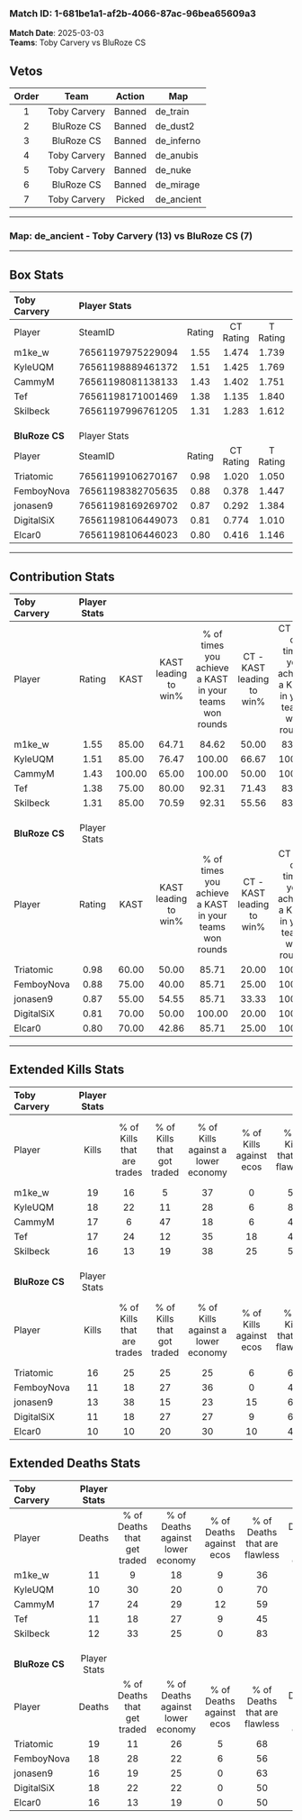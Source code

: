 ### Match ID: 1-681be1a1-af2b-4066-87ac-96bea65609a3  
**Match Date**: 2025-03-03  
**Teams**: Toby Carvery vs BluRoze CS  

## Vetos  

| Order | Team | Action | Map |
| :---: | :--: | :----: | --- |
| 1 | Toby Carvery | Banned | de_train |
| 2 | BluRoze CS | Banned | de_dust2 |
| 3 | BluRoze CS | Banned | de_inferno |
| 4 | Toby Carvery | Banned | de_anubis |
| 5 | Toby Carvery | Banned | de_nuke |
| 6 | BluRoze CS | Banned | de_mirage |
| 7 | Toby Carvery | Picked | de_ancient |

---  

### **Map**: de_ancient - Toby Carvery (13) vs BluRoze CS (7)  
---  

## Box Stats  

| **Toby Carvery** | Player Stats      |        |           |          |        |      |       |         |        |      |     |
| :- | :- | :-: | :-: | :-: | :-: | :-: | :-: | :-: | :-: | :-: | :-: |
| Player           | SteamID           | Rating | CT Rating | T Rating |  KAST  | ADR  | Kills | Assists | Deaths | K/D  | HS% |
| m1ke_w           | 76561197975229094 |  1.55  |   1.474   |  1.739   | 85.00  | 99.1 |  19   |    4    |   11   | 1.73 | 47  |
| KyleUQM          | 76561198889461372 |  1.51  |   1.425   |  1.769   | 85.00  | 92.4 |  18   |    4    |   10   | 1.80 | 38  |
| CammyM           | 76561198081138133 |  1.43  |   1.402   |  1.751   | 100.00 | 98.4 |  17   |    9    |   17   | 1.00 | 23  |
| Tef              | 76561198171001469 |  1.38  |   1.135   |  1.840   | 75.00  | 94.4 |  17   |    6    |   11   | 1.55 | 47  |
| Skilbeck         | 76561197996761205 |  1.31  |   1.283   |  1.612   | 85.00  | 68.2 |  16   |    7    |   12   | 1.33 | 31  |
|                  |                   |        |           |          |        |      |       |         |        |      |     |
|                  |                   |        |           |          |        |      |       |         |        |      |     |
|                  |                   |        |           |          |        |      |       |         |        |      |     |
| **BluRoze CS**   | Player Stats      |        |           |          |        |      |       |         |        |      |     |
| Player           | SteamID           | Rating | CT Rating | T Rating |  KAST  | ADR  | Kills | Assists | Deaths | K/D  | HS% |
| Triatomic        | 76561199106270167 |  0.98  |   1.020   |  1.050   | 60.00  | 81.9 |  16   |    7    |   19   | 0.84 | 31  |
| FemboyNova       | 76561198382705635 |  0.88  |   0.378   |  1.447   | 75.00  | 74.8 |  11   |    8    |   18   | 0.61 | 45  |
| jonasen9         | 76561198169269702 |  0.87  |   0.292   |  1.384   | 55.00  | 76.3 |  13   |    5    |   16   | 0.81 | 30  |
| DigitalSiX       | 76561198106449073 |  0.81  |   0.774   |  1.010   | 70.00  | 64.8 |  11   |    6    |   18   | 0.61 | 27  |
| Elcar0           | 76561198106446023 |  0.80  |   0.416   |  1.146   | 70.00  | 61.7 |  10   |    5    |   16   | 0.63 | 20  |
---  

## Contribution Stats  

| **Toby Carvery** | Player Stats |        |                      |                                                        |                           |                                                             |                          |                                                            |
| :- | :-: | :-: | :-: | :-: | :-: | :-: | :-: | :-: |
| Player           |    Rating    |  KAST  | KAST leading to win% | % of times you achieve a KAST in your teams won rounds | CT - KAST leading to win% | CT - % of times you achieve a KAST in your teams won rounds | T - KAST leading to win% | T - % of times you achieve a KAST in your teams won rounds |
| m1ke_w           |     1.55     | 85.00  |        64.71         |                         84.62                          |           50.00           |                            83.33                            |          85.71           |                           85.71                            |
| KyleUQM          |     1.51     | 85.00  |        76.47         |                         100.00                         |           66.67           |                           100.00                            |          87.50           |                           100.00                           |
| CammyM           |     1.43     | 100.00 |        65.00         |                         100.00                         |           50.00           |                           100.00                            |          87.50           |                           100.00                           |
| Tef              |     1.38     | 75.00  |        80.00         |                         92.31                          |           71.43           |                            83.33                            |          87.50           |                           100.00                           |
| Skilbeck         |     1.31     | 85.00  |        70.59         |                         92.31                          |           55.56           |                            83.33                            |          87.50           |                           100.00                           |
|                  |              |        |                      |                                                        |                           |                                                             |                          |                                                            |
|                  |              |        |                      |                                                        |                           |                                                             |                          |                                                            |
|                  |              |        |                      |                                                        |                           |                                                             |                          |                                                            |
| **BluRoze CS**   | Player Stats |        |                      |                                                        |                           |                                                             |                          |                                                            |
| Player           |    Rating    |  KAST  | KAST leading to win% | % of times you achieve a KAST in your teams won rounds | CT - KAST leading to win% | CT - % of times you achieve a KAST in your teams won rounds | T - KAST leading to win% | T - % of times you achieve a KAST in your teams won rounds |
| Triatomic        |     0.98     | 60.00  |        50.00         |                         85.71                          |           20.00           |                           100.00                            |          71.43           |                           83.33                            |
| FemboyNova       |     0.88     | 75.00  |        40.00         |                         85.71                          |           25.00           |                           100.00                            |          45.45           |                           83.33                            |
| jonasen9         |     0.87     | 55.00  |        54.55         |                         85.71                          |           33.33           |                           100.00                            |          62.50           |                           83.33                            |
| DigitalSiX       |     0.81     | 70.00  |        50.00         |                         100.00                         |           20.00           |                           100.00                            |          66.67           |                           100.00                           |
| Elcar0           |     0.80     | 70.00  |        42.86         |                         85.71                          |           25.00           |                           100.00                            |          50.00           |                           83.33                            |
---  

## Extended Kills Stats  

| **Toby Carvery** | Player Stats |                            |                            |                                    |                         |                              |                                 |                                       |                    |           |
| :- | :-: | :-: | :-: | :-: | :-: | :-: | :-: | :-: | :-: | :-: |
| Player           |    Kills     | % of Kills that are trades | % of Kills that got traded | % of Kills against a lower economy | % of Kills against ecos | % of Kills that are flawless | % of Kills that are close duels | % of Kills that are assisted by flash | Pistol Round Kills | AWP Kills |
| m1ke_w           |      19      |             16             |             5              |                 37                 |            0            |              58              |                0                |                   0                   |         0          |     2     |
| KyleUQM          |      18      |             22             |             11             |                 28                 |            6            |              83              |                0                |                   6                   |         9          |     2     |
| CammyM           |      17      |             6              |             47             |                 18                 |            6            |              41              |               24                |                   6                   |         0          |     2     |
| Tef              |      17      |             24             |             12             |                 35                 |           18            |              47              |                6                |                   6                   |         0          |     3     |
| Skilbeck         |      16      |             13             |             19             |                 38                 |           25            |              56              |               13                |                   0                   |         0          |     1     |
|                  |              |                            |                            |                                    |                         |                              |                                 |                                       |                    |           |
|                  |              |                            |                            |                                    |                         |                              |                                 |                                       |                    |           |
|                  |              |                            |                            |                                    |                         |                              |                                 |                                       |                    |           |
| **BluRoze CS**   | Player Stats |                            |                            |                                    |                         |                              |                                 |                                       |                    |           |
| Player           |    Kills     | % of Kills that are trades | % of Kills that got traded | % of Kills against a lower economy | % of Kills against ecos | % of Kills that are flawless | % of Kills that are close duels | % of Kills that are assisted by flash | Pistol Round Kills | AWP Kills |
| Triatomic        |      16      |             25             |             25             |                 25                 |            6            |              63              |                6                |                   6                   |         0          |     0     |
| FemboyNova       |      11      |             18             |             27             |                 36                 |            0            |              45              |               18                |                   0                   |         0          |     1     |
| jonasen9         |      13      |             38             |             15             |                 23                 |           15            |              62              |                0                |                   0                   |         2          |     2     |
| DigitalSiX       |      11      |             18             |             27             |                 27                 |            9            |              64              |                0                |                   9                   |         0          |     2     |
| Elcar0           |      10      |             10             |             20             |                 30                 |           10            |              40              |               10                |                   0                   |         0          |     1     |
## Extended Deaths Stats  

| **Toby Carvery** | Player Stats |                             |                                   |                          |                               |                            |                           |               |
| :- | :-: | :-: | :-: | :-: | :-: | :-: | :-: | :-: |
| Player           |    Deaths    | % of Deaths that get traded | % of Deaths against lower economy | % of Deaths against ecos | % of Deaths that are flawless | % of Deaths that are close | % of Deaths while blinded | Deaths to AWP |
| m1ke_w           |      11      |              9              |                18                 |            9             |              36               |             9              |             0             |       0       |
| KyleUQM          |      10      |             30              |                20                 |            0             |              70               |             20             |            20             |       0       |
| CammyM           |      17      |             24              |                29                 |            12            |              59               |             0              |             0             |       0       |
| Tef              |      11      |             18              |                27                 |            9             |              45               |             0              |             0             |       1       |
| Skilbeck         |      12      |             33              |                25                 |            0             |              83               |             8              |             0             |       1       |
|                  |              |                             |                                   |                          |                               |                            |                           |               |
|                  |              |                             |                                   |                          |                               |                            |                           |               |
|                  |              |                             |                                   |                          |                               |                            |                           |               |
| **BluRoze CS**   | Player Stats |                             |                                   |                          |                               |                            |                           |               |
| Player           |    Deaths    | % of Deaths that get traded | % of Deaths against lower economy | % of Deaths against ecos | % of Deaths that are flawless | % of Deaths that are close | % of Deaths while blinded | Deaths to AWP |
| Triatomic        |      19      |             11              |                26                 |            5             |              68               |             5              |             0             |       2       |
| FemboyNova       |      18      |             28              |                22                 |            6             |              56               |             0              |            11             |       1       |
| jonasen9         |      16      |             19              |                25                 |            0             |              63               |             6              |             0             |       2       |
| DigitalSiX       |      18      |             22              |                22                 |            0             |              50               |             17             |             6             |       1       |
| Elcar0           |      16      |             13              |                19                 |            0             |              50               |             13             |             0             |       3       |
